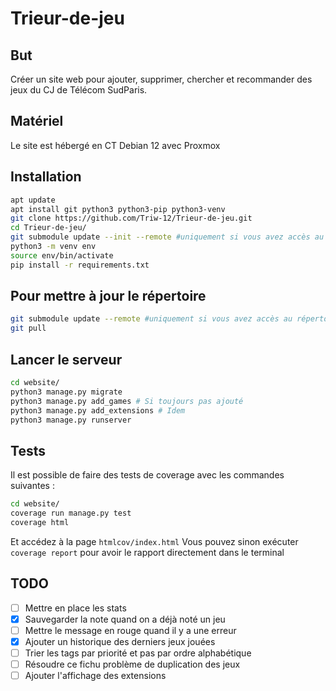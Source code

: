 # Trieur-de-jeu

## But

Créer un site web pour ajouter, supprimer, chercher et recommander des jeux du CJ de Télécom SudParis.

## Matériel

Le site est hébergé en CT Debian 12 avec Proxmox

## Installation

```sh
apt update
apt install git python3 python3-pip python3-venv
git clone https://github.com/Triw-12/Trieur-de-jeu.git
cd Trieur-de-jeu/
git submodule update --init --remote #uniquement si vous avez accès au répertoire images
python3 -m venv env
source env/bin/activate
pip install -r requirements.txt
```

## Pour mettre à jour le répertoire

```sh
git submodule update --remote #uniquement si vous avez accès au répertoire images
git pull
```

## Lancer le serveur

```sh
cd website/
python3 manage.py migrate
python3 manage.py add_games # Si toujours pas ajouté
python3 manage.py add_extensions # Idem
python3 manage.py runserver
```

## Tests

Il est possible de faire des tests de coverage avec les commandes suivantes :

```sh
cd website/
coverage run manage.py test
coverage html
```

Et accédez à la page `htmlcov/index.html`
Vous pouvez sinon exécuter `coverage report` pour avoir le rapport directement dans le terminal

## TODO

- [ ] Mettre en place les stats
- [x] Sauvegarder la note quand on a déjà noté un jeu
- [ ] Mettre le message en rouge quand il y a une erreur
- [x] Ajouter un historique des derniers jeux jouées
- [ ] Trier les tags par priorité et pas par ordre alphabétique
- [ ] Résoudre ce fichu problème de duplication des jeux
- [ ] Ajouter l'affichage des extensions
